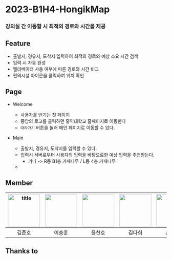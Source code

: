 # 2023-B1H4-HongikMap

### 강의실 간 이동할 시 최적의 경로와 시간을 제공

## Feature

- 출발지, 경유지, 도착지 입력하여 최적의 경로와 예상 소요 시간 검색
- 입력 시 자동 완성
- 엘리베이터 사용 여부에 따른 경로와 시간 비교
- 편의시설 아이콘을 클릭하여 위치 확인

## Page

- Welcome
    - 사용자를 반기는 첫 페이지
    - 중앙의 로고를 클릭하면 홍익대학교 홈페이지로 이동한다
    - `따라가기` 버튼을 눌러 메인 페이지로 이동할 수 있다.

- Main
    - 출발지, 경유지, 도착지를 입력할 수 있다.
    - 입력시 서버로부터 사용자의 입력을 바탕으로한 예상 입력을 추천받는다. 
      - 카나 -> R동 B1층 카페나무 / L동 4층 카페나무
    - 

## Member

| <a href="https://github.com/darkenergy814"><img alt="title" height="100" src="https://avatars.githubusercontent.com/u/79552567?v=4"  width="100"/> </a> | <a href="https://github.com/Lee-sh98"><img height="100" src="https://avatars.githubusercontent.com/u/55966515?v=4" width="100"/></a> | <a href="https://github.com/yooooonshine"><img height="100" src="https://avatars.githubusercontent.com/u/108210104?v=4" width="100"/></a> | <a href="https://github.com/Dahn12"><img height="100" src="https://avatars.githubusercontent.com/u/119108655?v=4" width="100"/></a> | <a href="https://github.com/7lpear"><img height="100" src="https://avatars.githubusercontent.com/u/122262237?v=4" width="100"/> </a> |
|:-------------------------------------------------------------------------------------------------------------------------------------------------------:|:------------------------------------------------------------------------------------------------------------------------------------:|:-----------------------------------------------------------------------------------------------------------------------------------------:|:-----------------------------------------------------------------------------------------------------------------------------------:|:------------------------------------------------------------------------------------------------------------------------------------:|
|                                                                           김준호                                                                           |                                                                 이승훈                                                                  |                                                                    윤찬호                                                                    |                                                                 김다희                                                                 |                                                                 손기배                                                                  |

## Thanks to